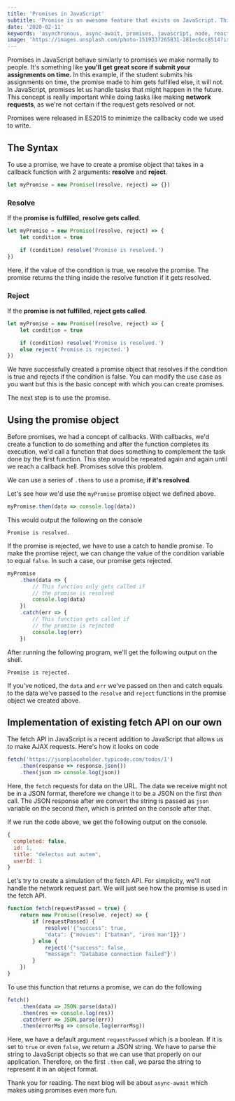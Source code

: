 ```yaml
---
title: 'Promises in JavaScript'
subtitle: 'Promise is an awesome feature that exists on JavaScript. This blog covers how promises can be implemented on our applications'
date: '2020-02-11'
keywords: 'asynchronous, async-await, promises, javascript, node, react, fetch'
image: 'https://images.unsplash.com/photo-1519337265831-281ec6cc8514?ixid=MnwxMjA3fDB8MHxwaG90by1wYWdlfHx8fGVufDB8fHx8&ixlib=rb-1.2.1&auto=format&fit=crop&w=750&q=80'
---
```


Promises in JavaScript behave similarly to promises we make normally to people. It's something like **you'll get great score if submit your assignments on time.** In this example, if the student submits his assignments on time, the promise made to him gets fulfilled else, it will not. In JavaScript, promises let us handle tasks that might happen in the future. This concept is really important while doing tasks like making **network requests**, as we're not certain if the request gets resolved or not.

Promises were released in ES2015 to minimize the callbacky code we used to write.

## The Syntax

To use a promise, we have to create a promise object that takes in a callback function with 2 arguments: **resolve** and **reject**.

```js
let myPromise = new Promise((resolve, reject) => {})
```

### Resolve

If the **promise is fulfilled**, **resolve gets called**.

```js
let myPromise = new Promise((resolve, reject) => {
	let condition = true

	if (condition) resolve('Promise is resolved.')
})
```

Here, if the value of the condition is true, we resolve the promise. The promise returns the thing inside the resolve function if it gets resolved.

### Reject

If the **promise is not fulfilled**, **reject gets called**.

```js
let myPromise = new Promise((resolve, reject) => {
	let condition = true

	if (condition) resolve('Promise is resolved.')
	else reject('Promise is rejected.')
})
```

We have successfully created a promise object that resolves if the condition is true and rejects if the condition is false. You can modify the use case as you want but this is the basic concept with which you can create promises.

The next step is to use the promise.

## Using the promise object

Before promises, we had a concept of callbacks. With callbacks, we'd create a function to do something and after the function completes its execution, we'd call a function that does something to complement the task done by the first function. This step would be repeated again and again until we reach a callback hell. Promises solve this problem.

We can use a series of `.then`s to use a promise, **if it's resolved**.

Let's see how we'd use the `myPromise` promise object we defined above.

```js
myPromise.then(data => console.log(data))
```

This would output the following on the console

```shell
Promise is resolved.
```

If the promise is rejected, we have to use a catch to handle promise. To make the promise reject, we can change the value of the condition variable to equal `false`. In such a case, our promise gets rejected.

```js
myPromise
	.then(data => {
		// This function only gets called if
		// the promise is resolved
		console.log(data)
	})
	.catch(err => {
		// This function gets called if
		// the promise is rejected
		console.log(err)
	})
```

After running the following program, we'll get the following output on the shell.

```shell
Promise is rejected.
```

If you've noticed, the `data` and `err` we've passed on then and catch equals to the data we've passed to the `resolve` and `reject` functions in the promise object we created above.

## Implementation of existing fetch API on our own

The fetch API in JavaScript is a recent addition to JavaScript that allows us to make AJAX requests. Here's how it looks on code

```js
fetch('https://jsonplaceholder.typicode.com/todos/1')
	.then(response => response.json())
	.then(json => console.log(json))
```

Here, the `fetch` requests for data on the URL. The data we receive might not be in a JSON format, therefore we change it to be a JSON on the first _then_ call. The JSON response after we convert the string is passed as `json` variable on the second _then_, which is printed on the console after that.

If we run the code above, we get the following output on the console.

```js
{
  completed: false,
  id: 1,
  title: "delectus aut autem",
  userId: 1
}
```

Let's try to create a simulation of the fetch API. For simplicity, we'll not handle the network request part. We will just see how the promise is used in the fetch API.

```js
function fetch(requestPassed = true) {
	return new Promise((resolve, reject) => {
		if (requestPassed) {
			resolve('{"success": true,
			"data": {"movies": ["batman", "iron man"]}}')
		} else {
			reject('{"success": false,
			"message": "Database connection failed"}')
		}
	})
}
```

To use this function that returns a promise, we can do the following

```js
fetch()
	.then(data => JSON.parse(data))
	.then(res => console.log(res))
	.catch(err => JSON.parse(err))
	.then(errorMsg => console.log(errorMsg))
```

Here, we have a default argument `requestPassed` which is a boolean. If it is set to `true` or even `false`, we return a JSON string. We have to parse the string to JavaScript objects so that we can use that properly on our application. Therefore, on the first `.then` call, we parse the string to represent it in an object format.

Thank you for reading. The next blog will be about `async-await` which makes using promises even more fun.
